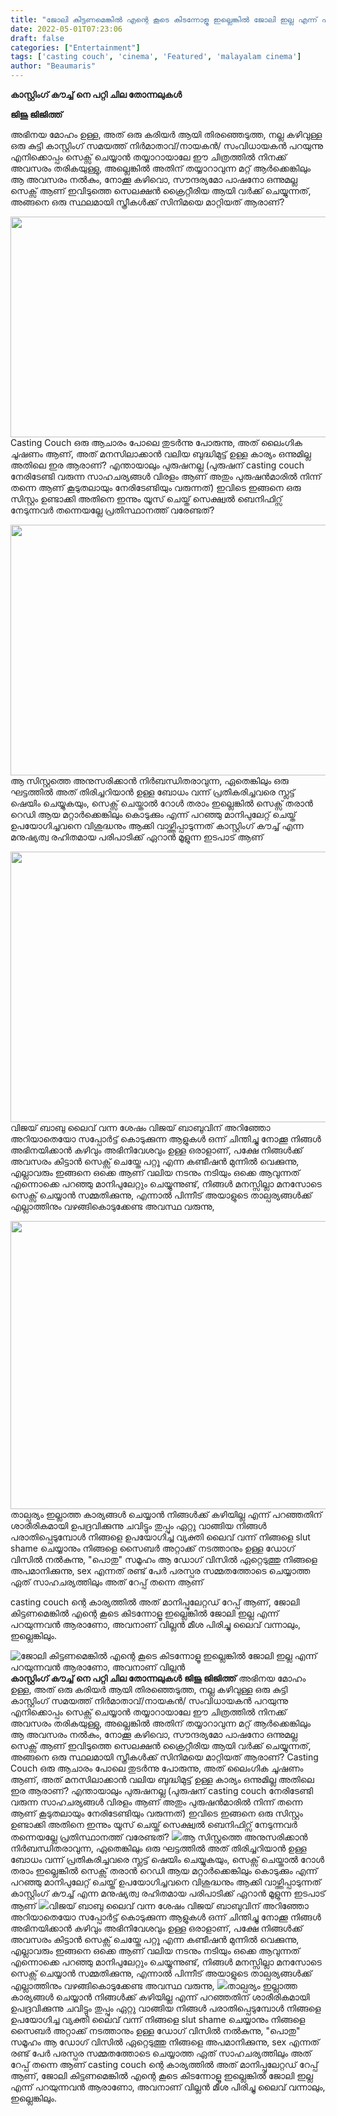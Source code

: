 ```yaml
---
title: "ജോലി കിട്ടണമെങ്കിൽ എന്റെ കൂടെ കിടന്നോളൂ ഇല്ലെങ്കിൽ ജോലി ഇല്ല എന്ന് പറയുന്നവൻ ആരാണോ, അവനാണ് വില്ലൻ"
date: 2022-05-01T07:23:06
draft: false
categories: ["Entertainment"]
tags: ['casting couch', 'cinema', 'Featured', 'malayalam cinema']
author: "Beaumaris"
---
```


<strong>കാസ്റ്റിംഗ് കൗച്ച് നെ പറ്റി ചില തോന്നലുകൾ</strong>

<strong>ജിജു ജിജിത്ത്</strong>

അഭിനയ മോഹം ഉള്ള, അത് ഒരു കരിയർ ആയി തിരഞ്ഞെടുത്ത, നല്ല കഴിവുള്ള ഒരു കുട്ടി കാസ്റ്റിംഗ് സമയത്ത് നിർമാതാവ്/നായകൻ/ സംവിധായകൻ പറയുന്നു എനിക്കൊപ്പം സെക്സ് ചെയ്യാൻ തയ്യാറായാലേ ഈ ചിത്രത്തിൽ നിനക്ക് അവസരം തരികയുള്ളു, അല്ലെങ്കിൽ അതിന് തയ്യാറാവുന്ന മറ്റ് ആർക്കെങ്കിലും ആ അവസരം നൽകും, നോക്കൂ കഴിവൊ, സൗന്ദര്യമോ പാഷനോ ഒന്നുമല്ല സെക്സ് ആണ് ഇവിടുത്തെ സെലക്ഷൻ ക്രൈറ്റീരിയ ആയി വർക്ക്‌ ചെയ്യുന്നത്, അങ്ങനെ ഒരു സ്ഥലമായി സ്ത്രീകൾക്ക് സിനിമയെ മാറ്റിയത് ആരാണ്?

<img class="wp-image-332109 aligncenter" src="https://cdn.boolokam.com/articles/2022/05/gjhttt-1.jpg" alt="" width="706" height="353" />Casting Couch ഒരു ആചാരം പോലെ തുടർന്നു പോരുന്നു, അത് ലൈംഗിക ചൂഷണം ആണ്, അത് മനസിലാക്കാൻ വലിയ ബുദ്ധിമുട്ട് ഉള്ള കാര്യം ഒന്നുമില്ല അതിലെ ഇര ആരാണ്? എന്തായാലും പുരുഷനല്ല (പുരുഷന് casting couch നേരിടേണ്ടി വരുന്ന സാഹചര്യങ്ങൾ വിരളം ആണ് അതും പുരുഷൻമാരിൽ നിന്ന് തന്നെ ആണ് കൂടുതലായും നേരിടേണ്ടിയും വരുന്നത്) ഇവിടെ ഇങ്ങനെ ഒരു സിസ്റ്റം ഉണ്ടാക്കി അതിനെ ഇന്നും യൂസ് ചെയ്ത് സെക്ഷ്വൽ ബെനിഫിറ്സ് നേടുന്നവർ തന്നെയല്ലേ പ്രതിസ്ഥാനത്ത് വരേണ്ടത്?

<img class="size-full wp-image-332113 aligncenter" src="https://cdn.boolokam.com/articles/2022/05/kuuuk.jpg" alt="" width="765" height="401" />ആ സിസ്റ്റത്തെ അനുസരിക്കാൻ നിർബന്ധിതരാവുന്ന, ഏതെങ്കിലും ഒരു ഘട്ടത്തിൽ അത് തിരിച്ചറിയാൻ ഉള്ള ബോധം വന്ന് പ്രതികരിച്ചവരെ സ്ലട്ട് ഷെയിം ചെയ്യുകയും, സെക്സ് ചെയ്താൽ റോൾ തരാം ഇല്ലെങ്കിൽ സെക്സ് തരാൻ റെഡി ആയ മറ്റാർക്കെങ്കിലും കൊടുക്കും എന്ന് പറഞ്ഞു മാനിപുലേറ്റ് ചെയ്ത് ഉപയോഗിച്ചവനെ വിശുദ്ധനും ആക്കി വാഴ്ത്തിപ്പാടുന്നത് കാസ്റ്റിംഗ് കൗച്ച് എന്ന മനുഷ്യത്വ രഹിതമായ പരിപാടിക്ക് ഏറാൻ മൂളുന്ന ഇടപാട് ആണ്

<img class="size-full wp-image-332110 aligncenter" src="https://cdn.boolokam.com/articles/2022/05/ykyykyyy.jpg" alt="" width="770" height="433" />വിജയ് ബാബു ലൈവ് വന്ന ശേഷം വിജയ് ബാബുവിന് അറിഞ്ഞോ അറിയാതെയോ സപ്പോർട്ട് കൊടുക്കുന്ന ആളുകൾ ഒന്ന് ചിന്തിച്ചു നോക്കൂ നിങ്ങൾ അഭിനയിക്കാൻ കഴിവും അഭിനിവേശവും ഉള്ള ഒരാളാണ്, പക്ഷേ നിങ്ങൾക്ക് അവസരം കിട്ടാൻ സെക്സ് ചെയ്തേ പറ്റൂ എന്ന കണ്ടീഷൻ മുന്നിൽ വെക്കുന്നു, എല്ലാവരും ഇങ്ങനെ ഒക്കെ ആണ് വലിയ നടനും നടിയും ഒക്കെ ആവുന്നത് എന്നൊക്കെ പറഞ്ഞു മാനിപുലേറ്റും ചെയ്യുന്നുണ്ട്, നിങ്ങൾ മനസ്സില്ലാ മനസോടെ സെക്സ് ചെയ്യാൻ സമ്മതിക്കുന്നു, എന്നാൽ പിന്നീട് അയാളുടെ താല്പര്യങ്ങൾക്ക് എല്ലാത്തിനും വഴങ്ങികൊടുക്കേണ്ട അവസ്ഥ വരുന്നു,

<img class="wp-image-332111 aligncenter" src="https://cdn.boolokam.com/articles/2022/05/ffefeff.jpg" alt="" width="714" height="461" />താല്പര്യം ഇല്ലാത്ത കാര്യങ്ങൾ ചെയ്യാൻ നിങ്ങൾക്ക് കഴിയില്ല എന്ന് പറഞ്ഞതിന് ശാരീരികമായി ഉപദ്രവിക്കുന്നു ചവിട്ടും തുപ്പും ഏറ്റു വാങ്ങിയ നിങ്ങൾ പരാതിപ്പെടുമ്പോൾ നിങ്ങളെ ഉപയോഗിച്ച വ്യക്തി ലൈവ് വന്ന് നിങ്ങളെ slut shame ചെയ്യാനും നിങ്ങളെ സൈബർ അറ്റാക്ക് നടത്താനും ഉള്ള ഡോഗ് വിസിൽ നൽകുന്നു, "പൊതു" സമൂഹം ആ ഡോഗ് വിസിൽ ഏറ്റെടുത്തു നിങ്ങളെ അപമാനിക്കുന്നു, sex എന്നത് രണ്ട് പേർ പരസ്പര സമ്മതത്തോടെ ചെയ്യാത്ത ഏത് സാഹചര്യത്തിലും അത് റേപ്പ് തന്നെ ആണ്

casting couch ന്റെ കാര്യത്തിൽ അത് മാനിപ്പുലേറ്റഡ് റേപ്പ് ആണ്, ജോലി കിട്ടണമെങ്കിൽ എന്റെ കൂടെ കിടന്നോളൂ ഇല്ലെങ്കിൽ ജോലി ഇല്ല എന്ന് പറയുന്നവൻ ആരാണോ, അവനാണ് വില്ലൻ മീശ പിരിച്ചു ലൈവ് വന്നാലും, ഇല്ലെങ്കിലും.


![ജോലി കിട്ടണമെങ്കിൽ എന്റെ കൂടെ കിടന്നോളൂ ഇല്ലെങ്കിൽ ജോലി ഇല്ല എന്ന് പറയുന്നവൻ ആരാണോ, അവനാണ് വില്ലൻ](https://cdn.boolokam.com/articles/2022/05/gjhttt-1.jpg)**കാസ്റ്റിംഗ് കൗച്ച് നെ പറ്റി ചില തോന്നലുകൾ** **ജിജു ജിജിത്ത്** അഭിനയ മോഹം ഉള്ള, അത് ഒരു കരിയർ ആയി തിരഞ്ഞെടുത്ത, നല്ല കഴിവുള്ള ഒരു കുട്ടി കാസ്റ്റിംഗ് സമയത്ത് നിർമാതാവ്/നായകൻ/ സംവിധായകൻ പറയുന്നു എനിക്കൊപ്പം സെക്സ് ചെയ്യാൻ തയ്യാറായാലേ ഈ ചിത്രത്തിൽ നിനക്ക് അവസരം തരികയുള്ളു, അല്ലെങ്കിൽ അതിന് തയ്യാറാവുന്ന മറ്റ് ആർക്കെങ്കിലും ആ അവസരം നൽകും, നോക്കൂ കഴിവൊ, സൗന്ദര്യമോ പാഷനോ ഒന്നുമല്ല സെക്സ് ആണ് ഇവിടുത്തെ സെലക്ഷൻ ക്രൈറ്റീരിയ ആയി വർക്ക്‌ ചെയ്യുന്നത്, അങ്ങനെ ഒരു സ്ഥലമായി സ്ത്രീകൾക്ക് സിനിമയെ മാറ്റിയത് ആരാണ്? Casting Couch ഒരു ആചാരം പോലെ തുടർന്നു പോരുന്നു, അത് ലൈംഗിക ചൂഷണം ആണ്, അത് മനസിലാക്കാൻ വലിയ ബുദ്ധിമുട്ട് ഉള്ള കാര്യം ഒന്നുമില്ല അതിലെ ഇര ആരാണ്? എന്തായാലും പുരുഷനല്ല (പുരുഷന് casting couch നേരിടേണ്ടി വരുന്ന സാഹചര്യങ്ങൾ വിരളം ആണ് അതും പുരുഷൻമാരിൽ നിന്ന് തന്നെ ആണ് കൂടുതലായും നേരിടേണ്ടിയും വരുന്നത്) ഇവിടെ ഇങ്ങനെ ഒരു സിസ്റ്റം ഉണ്ടാക്കി അതിനെ ഇന്നും യൂസ് ചെയ്ത് സെക്ഷ്വൽ ബെനിഫിറ്സ് നേടുന്നവർ തന്നെയല്ലേ പ്രതിസ്ഥാനത്ത് വരേണ്ടത്? ![](https://cdn.boolokam.com/articles/2022/05/kuuuk.jpg)ആ സിസ്റ്റത്തെ അനുസരിക്കാൻ നിർബന്ധിതരാവുന്ന, ഏതെങ്കിലും ഒരു ഘട്ടത്തിൽ അത് തിരിച്ചറിയാൻ ഉള്ള ബോധം വന്ന് പ്രതികരിച്ചവരെ സ്ലട്ട് ഷെയിം ചെയ്യുകയും, സെക്സ് ചെയ്താൽ റോൾ തരാം ഇല്ലെങ്കിൽ സെക്സ് തരാൻ റെഡി ആയ മറ്റാർക്കെങ്കിലും കൊടുക്കും എന്ന് പറഞ്ഞു മാനിപുലേറ്റ് ചെയ്ത് ഉപയോഗിച്ചവനെ വിശുദ്ധനും ആക്കി വാഴ്ത്തിപ്പാടുന്നത് കാസ്റ്റിംഗ് കൗച്ച് എന്ന മനുഷ്യത്വ രഹിതമായ പരിപാടിക്ക് ഏറാൻ മൂളുന്ന ഇടപാട് ആണ് ![](https://cdn.boolokam.com/articles/2022/05/ykyykyyy.jpg)വിജയ് ബാബു ലൈവ് വന്ന ശേഷം വിജയ് ബാബുവിന് അറിഞ്ഞോ അറിയാതെയോ സപ്പോർട്ട് കൊടുക്കുന്ന ആളുകൾ ഒന്ന് ചിന്തിച്ചു നോക്കൂ നിങ്ങൾ അഭിനയിക്കാൻ കഴിവും അഭിനിവേശവും ഉള്ള ഒരാളാണ്, പക്ഷേ നിങ്ങൾക്ക് അവസരം കിട്ടാൻ സെക്സ് ചെയ്തേ പറ്റൂ എന്ന കണ്ടീഷൻ മുന്നിൽ വെക്കുന്നു, എല്ലാവരും ഇങ്ങനെ ഒക്കെ ആണ് വലിയ നടനും നടിയും ഒക്കെ ആവുന്നത് എന്നൊക്കെ പറഞ്ഞു മാനിപുലേറ്റും ചെയ്യുന്നുണ്ട്, നിങ്ങൾ മനസ്സില്ലാ മനസോടെ സെക്സ് ചെയ്യാൻ സമ്മതിക്കുന്നു, എന്നാൽ പിന്നീട് അയാളുടെ താല്പര്യങ്ങൾക്ക് എല്ലാത്തിനും വഴങ്ങികൊടുക്കേണ്ട അവസ്ഥ വരുന്നു, ![](https://cdn.boolokam.com/articles/2022/05/ffefeff.jpg)താല്പര്യം ഇല്ലാത്ത കാര്യങ്ങൾ ചെയ്യാൻ നിങ്ങൾക്ക് കഴിയില്ല എന്ന് പറഞ്ഞതിന് ശാരീരികമായി ഉപദ്രവിക്കുന്നു ചവിട്ടും തുപ്പും ഏറ്റു വാങ്ങിയ നിങ്ങൾ പരാതിപ്പെടുമ്പോൾ നിങ്ങളെ ഉപയോഗിച്ച വ്യക്തി ലൈവ് വന്ന് നിങ്ങളെ slut shame ചെയ്യാനും നിങ്ങളെ സൈബർ അറ്റാക്ക് നടത്താനും ഉള്ള ഡോഗ് വിസിൽ നൽകുന്നു, "പൊതു" സമൂഹം ആ ഡോഗ് വിസിൽ ഏറ്റെടുത്തു നിങ്ങളെ അപമാനിക്കുന്നു, sex എന്നത് രണ്ട് പേർ പരസ്പര സമ്മതത്തോടെ ചെയ്യാത്ത ഏത് സാഹചര്യത്തിലും അത് റേപ്പ് തന്നെ ആണ് casting couch ന്റെ കാര്യത്തിൽ അത് മാനിപ്പുലേറ്റഡ് റേപ്പ് ആണ്, ജോലി കിട്ടണമെങ്കിൽ എന്റെ കൂടെ കിടന്നോളൂ ഇല്ലെങ്കിൽ ജോലി ഇല്ല എന്ന് പറയുന്നവൻ ആരാണോ, അവനാണ് വില്ലൻ മീശ പിരിച്ചു ലൈവ് വന്നാലും, ഇല്ലെങ്കിലും.
